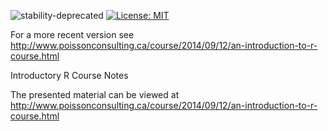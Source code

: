 ![stability-deprecated](https://img.shields.io/badge/stability-deprecated-red.svg)
[![License: MIT](https://img.shields.io/badge/License-MIT-yellow.svg)](https://opensource.org/licenses/MIT)

For a more recent version see http://www.poissonconsulting.ca/course/2014/09/12/an-introduction-to-r-course.html

Introductory R Course Notes

The presented material can be viewed at
<http://www.poissonconsulting.ca/course/2014/09/12/an-introduction-to-r-course.html>
